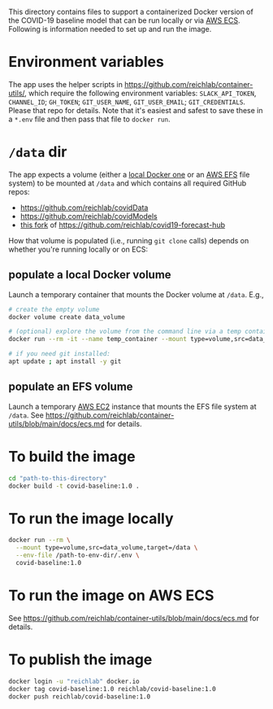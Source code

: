 This directory contains files to support a containerized Docker version of the COVID-19 baseline model that can be run locally or via [AWS ECS](https://aws.amazon.com/ecs/). Following is information needed to set up and run the image.

# Environment variables

The app uses the helper scripts in https://github.com/reichlab/container-utils/, which require the following environment variables: `SLACK_API_TOKEN`, `CHANNEL_ID`; `GH_TOKEN`; `GIT_USER_NAME`, `GIT_USER_EMAIL`; `GIT_CREDENTIALS`. Please that repo for details. Note that it's easiest and safest to save these in a `*.env` file and then pass that file to `docker run`.

# `/data` dir

The app expects a volume (either a [local Docker one](https://docs.docker.com/storage/volumes/) or an [AWS EFS](https://aws.amazon.com/efs/) file system) to be mounted at `/data` and which contains all required GitHub repos:
- https://github.com/reichlab/covidData
- https://github.com/reichlab/covidModels
- [this fork](https://github.com/reichlabmachine/covid19-forecast-hub) of https://github.com/reichlab/covid19-forecast-hub

How that volume is populated (i.e., running `git clone` calls) depends on whether you're running locally or on ECS:

## populate a local Docker volume

Launch a temporary container that mounts the Docker volume at `/data`. E.g.,

```bash
# create the empty volume
docker volume create data_volume

# (optional) explore the volume from the command line via a temp container
docker run --rm -it --name temp_container --mount type=volume,src=data_volume,target=/data ubuntu /bin/bash

# if you need git installed:
apt update ; apt install -y git
```

## populate an EFS volume

Launch a temporary [AWS EC2](https://aws.amazon.com/ec2/) instance that mounts the EFS file system at `/data`. See https://github.com/reichlab/container-utils/blob/main/docs/ecs.md for details.

# To build the image

```bash
cd "path-to-this-directory"
docker build -t covid-baseline:1.0 .
```

# To run the image locally

```bash
docker run --rm \
  --mount type=volume,src=data_volume,target=/data \
  --env-file /path-to-env-dir/.env \
  covid-baseline:1.0
```

# To run the image on AWS ECS

See https://github.com/reichlab/container-utils/blob/main/docs/ecs.md for details.

# To publish the image

```bash
docker login -u "reichlab" docker.io
docker tag covid-baseline:1.0 reichlab/covid-baseline:1.0
docker push reichlab/covid-baseline:1.0
```
